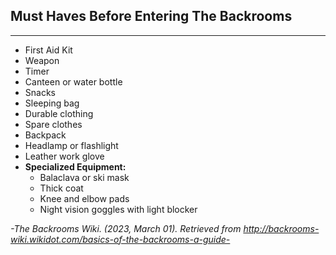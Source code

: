 ## Must Haves Before Entering The Backrooms
----------

- First Aid Kit
- Weapon
- Timer
- Canteen or water bottle
- Snacks
- Sleeping bag
- Durable clothing
- Spare clothes
- Backpack
- Headlamp or flashlight
- Leather work glove
- **Specialized Equipment:**
    - Balaclava or ski mask
    - Thick coat
    - Knee and elbow pads
    - Night vision goggles with light blocker

*-The Backrooms Wiki. (2023, March 01). Retrieved from http://backrooms-wiki.wikidot.com/basics-of-the-backrooms-a-guide-*